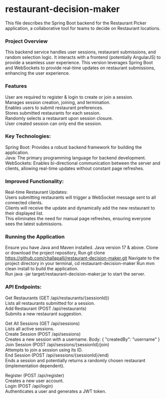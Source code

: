 # restaurant-decision-maker
This file describes the Spring Boot backend for the Restaurant Picker application, a collaborative tool for teams to decide on Restaurant locations.  

### Project Overview  
This backend service handles user sessions, restaurant submissions, and random selection logic. It interacts with a frontend (potentially AngularJS) to provide a seamless user experience.
This version leverages Spring Boot and WebSockets to provide real-time updates on restaurant submissions, enhancing the user experience.

### Features  
User are required to register & login to create or join a session.  
Manages session creation, joining, and termination.  
Enables users to submit restaurant preferences.  
Stores submitted restaurants for each session.  
Randomly selects a restaurant upon session closure.  
User created session can only end the session.  

### Key Technologies:  
Spring Boot: Provides a robust backend framework for building the application.  
Java: The primary programming language for backend development.  
WebSockets: Enables bi-directional communication between the server and clients, allowing real-time updates without constant page refreshes.  

### Improved Functionality:  
Real-time Restaurant Updates:  
Users submitting restaurants will trigger a WebSocket message sent to all connected clients.  
Clients will receive the update and dynamically add the new restaurant to their displayed list.  
This eliminates the need for manual page refreshes, ensuring everyone sees the latest submissions.  

### Running the Application  
Ensure you have Java and Maven installed.  Java version 17 & above.
Clone or download the project repository, Run git clone https://github.com/challapalli/restaurant-decision-maker.git
Navigate to the project directory in your terminal, cd restaurant-decision-maker 
Run mvn clean install to build the application.  
Run java -jar target/restaurant-decision-maker.jar to start the server.  

### API Endpoints:  

Get Restaurants (GET /api/restaurants/{sessionId})  
Lists all restaurants submitted for a session.  
Add Restaurant (POST /api/restaurants)  
Submits a new restaurant suggestion.  

Get All Sessions (GET /api/sessions)  
Lists all active sessions.  
Create Session (POST /api/sessions)  
Creates a new session with a username. Body: { "createdBy": "username" }  
Join Session (POST /api/sessions/{sessionId}/join)  
Attempts to join a session using its ID.  
End Session (POST /api/sessions/{sessionId}/end)  
Ends a session and potentially returns a randomly chosen restaurant (implementation dependent).  

Register (POST /api/register)  
Creates a new user account.  
Login (POST /api/login)  
Authenticates a user and generates a JWT token.  


